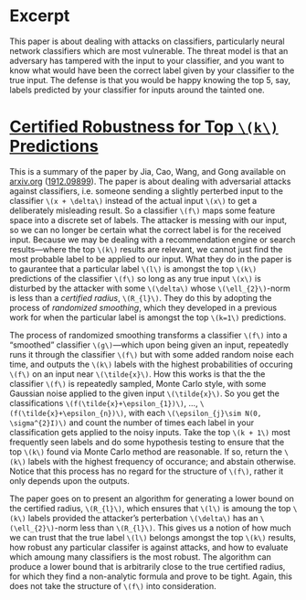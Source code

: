 # Excerpt #

This paper is about dealing with attacks on classifiers, particularly neural
network classifiers which are most vulnerable. The threat model is that an
adversary has tampered with the input to your classifier, and you want to know
what would have been the correct label given by your classifier to the true
input. The defense is that you would be happy knowing the top 5, say, labels
predicted by your classifier for inputs around the tainted one.

# [Certified Robustness for Top `\(k\)` Predictions][1] #

This is a summary of the paper by Jia, Cao, Wang, and Gong available on
[arxiv.org][2] ([1912.09899][1]). The paper is about dealing with
adversarial attacks against classifiers, i.e. someone sending a slightly
perterbed input to the classifier `\(x + \delta\)` instead of the actual input
`\(x\)` to get a deliberately misleading result. So a classifier `\(f\)` maps
some feature space into a discrete set of labels. The attacker is messing with
our input, so we can no longer be certain what the correct label is for the
received input. Because we may be dealing with a recommendation engine or search
results&mdash;where the top `\(k\)` results are relevant, we cannot just find
the most probable label to be applied to our input. What they do in the paper is
to gaurantee that a particular label `\(l\)` is amongst the top `\(k\)`
predictions of the classifier `\(f\)` so long as any true input `\(x\)` is
disturbed by the attacker with some `\(\delta\)` whose `\(\ell_{2}\)`-norm is
less than a *certified radius*, `\(R_{l}\)`. They do this by adopting
the process of *randomized smoothing*, which they developed in a previous work
for when the particular label is amongst the top `\(k=1\)` predictions.

The process of randomized smoothing transforms a classifier `\(f\)` into a
&ldquo;smoothed&rdquo; classifier `\(g\)`&mdash;which upon being given an input, 
repeatedly runs it through the classifier `\(f\)` but with some added random
noise each time, and outputs the `\(k\)` labels with the highest probabilities
of occuring `\(f\)` on an input near `\(\tilde{x}\)`. How this works is that the
the classifier `\(f\)` is repeatedly sampled, Monte Carlo style, with some
Gaussian noise applied to the given input `\(\tilde{x}\)`. So you get the
classifications `\(f(\tilde{x}+\epsilon_{1})\)`, &hellip;,
`\(f(\tilde{x}+\epsilon_{n})\)`, with each `\(\epsilon_{j}\sim
N(0, \sigma^{2}I)\)` and count the number of times each label in your
classification gets applied to the noisy inputs. Take the top `\(k + 1\)` most
frequently seen labels and do some hypothesis testing to ensure that the top
`\(k\)` found via Monte Carlo method are reasonable. If so, return the `\(k\)`
labels with the highest frequency of occurance; and abstain otherwise. Notice
that this process has no regard for the structure of `\(f\)`, rather it only
depends upon the outputs.

The paper goes on to present an algorithm for generating a lower bound on the
certified radius, `\(R_{l}\)`, which ensures that `\(l\)` is amoung the top
`\(k\)` labels provided the attacker&rsquo;s perterbation `\(\delta\)` has an
`\(\ell_{2}\)`-norm less than `\(R_{l}\)`. This gives us a notion of how much we
can trust that the true label `\(l\)` belongs amongst the top `\(k\)` results,
how robust any particular classifer is against attacks, and how to evaluate
which amoung many classifiers is the most robust. The algorithm can produce a
lower bound that is arbitrarily close to the true certified radius, for which
they find a non-analytic formula and prove to be tight. Again, this does not
take the structure of `\(f\)` into consideration.

[1]: https://arxiv.org/abs/1912.09899
[2]: https://arxiv.org/